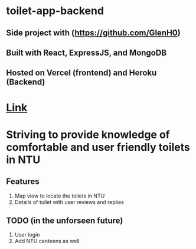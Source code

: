 # toilet-app-backend
## Side project with (https://github.com/GlenH0)
## Built with React, ExpressJS, and MongoDB
## Hosted on Vercel (frontend) and Heroku (Backend)
# [Link](https://toilet-app-blush.vercel.app/)

# Striving to provide knowledge of comfortable and user friendly toilets in NTU 

## Features
1. Map view to locate the toilets in NTU
2. Details of toilet with user reviews and replies 

## TODO (in the unforseen future)
1. User login 
2. Add NTU canteens as well

